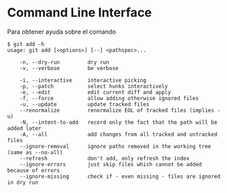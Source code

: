 # Command Line Interface


Para obtener ayuda sobre el comando

    $ git add -h
    usage: git add [<options>] [--] <pathspec>...
    
        -n, --dry-run         dry run
        -v, --verbose         be verbose
    
        -i, --interactive     interactive picking
        -p, --patch           select hunks interactively
        -e, --edit            edit current diff and apply
        -f, --force           allow adding otherwise ignored files
        -u, --update          update tracked files
        --renormalize         renormalize EOL of tracked files (implies -u)
        -N, --intent-to-add   record only the fact that the path will be added later
        -A, --all             add changes from all tracked and untracked files
        --ignore-removal      ignore paths removed in the working tree (same as --no-all)
        --refresh             don't add, only refresh the index
        --ignore-errors       just skip files which cannot be added because of errors
        --ignore-missing      check if - even missing - files are ignored in dry run